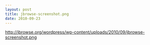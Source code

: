 ```yaml
---
layout: post
title: jbrowse-screenshot.png
date: 2010-09-23
---
```


http://jbrowse.org/wordpress/wp-content/uploads/2010/09/jbrowse-screenshot.png
